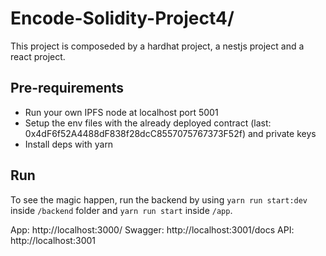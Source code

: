 # Encode-Solidity-Project4/

This project is composeded by a hardhat project, a nestjs project and a react project.

## Pre-requirements
- Run your own IPFS node at localhost port 5001
- Setup the env files with the already deployed contract (last: 0x4dF6f52A4488dF838f28dcC8557075767373F52f) and private keys
- Install deps with yarn


## Run
 To see the magic happen, run the backend by using `yarn run start:dev` inside `/backend` folder and `yarn run start` inside `/app`.

App: http://localhost:3000/
Swagger: http://localhost:3001/docs
API: http://localhost:3001
